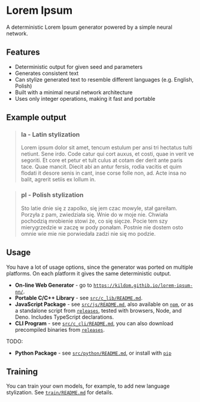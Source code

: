 # Lorem Ipsum

A deterministic Lorem Ipsum generator powered by a simple neural network.


## Features

- Deterministic output for given seed and parameters
- Generates consistent text
- Can stylize generated text to resemble different languages (e.g. English, Polish)
- Built with a minimal neural network architecture
- Uses only integer operations, making it fast and portable


## Example output

> ### la - Latin stylization
>
> Lorem ipsum dolor sit amet, tencum estulum per ansi tri hectatus tulti
> netiunt. Sene irdo. Code catur qui cort auxus, et costi, quae in verit
> ve segoriti. Et core et petur et tult culus at cotam der derit ante
> paris tace. Quae mancit. Diecit abi an antur fersis, rodia vacitis et
> quim flodati it desore senis in cant, inse corse folle non, ad. Acte
> insa no balit, agrerit setiis ex lollum in.

> ### pl - Polish stylization
>
> Sto latie dnie się z zapolko, się jem czac mowyle, stał gareiłam.
> Porzyła z pam, zwiedziała się. Wnie do w moje nie. Chwiała pochodzią
> mrobienie stowi że, co się sięcze. Pocie tem szy mierygrzedzie w
> zaczę w pody ponałam. Postnie nie dostem osto omnie wie mie nie
> porwiedała zadzi nie się mo podzie.

## Usage

You have a lot of usage options, since the generator was ported on multiple platforms.
On each platform it gives the same deterministic output.

* **On-line Web Generator** - go to [`https://kildom.githib.io/lorem-ipsum-nn/`](https://kildom.github.io/lorem-ipsum-nn/).
* **Portable C/C++ Library** - see [`src/c_lib/README.md`](src/c_lib/README.md).
* **JavaScript Package** - see [`src/js/README.md`](`src/python/README.md`), also available on [`npm`](https://www.npmjs.com/package/lorem-ipsum-nn), or as a standalone script from [`releases`](https://github.com/kildom/lorem-ipsum-nn/releases), tested with browsers, Node, and Deno. Includes TypeScript declarations.
* **CLI Program** - see [`src/c_cli/README.md`](src/c_cli/README.md), you can also download precompiled binaries from [`releases`](https://github.com/kildom/lorem-ipsum-nn/releases).

TODO:

* **Python Package** - see [`src/python/README.md`](`src/python/README.md`), or install with [`pip`](https://pypi.org/project/lorem-ipsum-nn/)

## Training

You can train your own models, for example, to add new language stylization.
See [`train/README.md`](train/README.md) for details.
